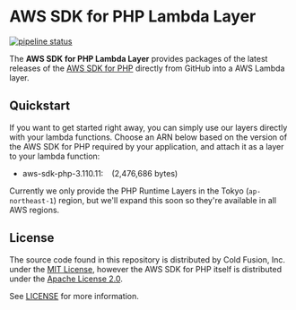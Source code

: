 # AWS SDK for PHP Lambda Layer

[![pipeline status](https://gitlab.com/coldfusionjp/aws-sdk-php-lambda-layer/badges/master/pipeline.svg)](https://gitlab.com/coldfusionjp/aws-sdk-php-lambda-layer/commits/master)

The **AWS SDK for PHP Lambda Layer** provides packages of the latest releases of the [AWS SDK for PHP](https://github.com/aws/aws-sdk-php) directly from GitHub into a AWS Lambda layer.

## Quickstart

If you want to get started right away, you can simply use our layers directly with your lambda functions.  Choose an ARN below based on the version of the AWS SDK for PHP required by your application, and attach it as a layer to your lambda function:

* aws-sdk-php-3.110.11: ` ` (2,476,686 bytes)

Currently we only provide the PHP Runtime Layers in the Tokyo (`ap-northeast-1`) region, but we'll expand this soon so they're available in all AWS regions.

## License

The source code found in this repository is distributed by Cold Fusion, Inc. under the [MIT License](https://choosealicense.com/licenses/mit/), however the AWS SDK for PHP itself is distributed under the [Apache License 2.0](https://github.com/aws/aws-sdk-php/blob/master/LICENSE.md).

See [LICENSE](./LICENSE) for more information.
